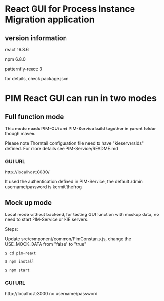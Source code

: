 # React GUI for Process Instance Migration application 


## version information
react 16.8.6

npm 6.8.0

patternfly-react: 3

for details, check package.json

# PIM React GUI can run in two modes

## Full function mode
This mode needs PIM-GUi and PIM-Service build together in parent folder though maven. 

Please note Thorntail configuration file need to have "kieserversids" defined. For more details see PIM-Service/README.md

### GUI URL
http://localhost:8080/

It used the authentication defined in PIM-Service, the default admin username/password is kermit/thefrog

## Mock up mode
Local mode without backend, for testing GUI function with mockup data, no need to start PIM-Service or KIE servers. 

Steps: 

Update src/component/common/PimConstants.js, change the USE_MOCK_DATA from "false" to "true"

```
$ cd pim-react

$ npm install

$ npm start
```

### GUI URL
http://localhost:3000
no username/password

